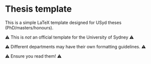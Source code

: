 # Thesis template

This is a simple LaTeX template designed for USyd theses (PhD/masters/honours). 

:warning: This is _not_ an official template for the University of Sydney :warning:

:warning: Different departments may have their own formatting guidelines. :warning:

:warning: Ensure you read them! :warning:
